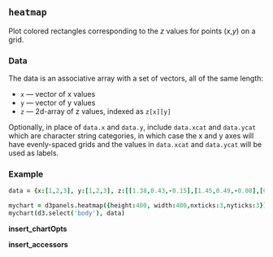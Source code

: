 ## `heatmap`

Plot colored rectangles corresponding to the _z_ values for
points (_x_,_y_) on a grid.

### Data

The data is an associative array with a set of vectors, all of the same length:
- `x` &mdash; vector of x values
- `y` &mdash; vector of y values
- `z` &mdash; 2d-array of z values, indexed as `z[x][y]`

Optionally, in place of `data.x` and `data.y`, include `data.xcat` and
`data.ycat` which are character string categories, in which case the
x and y axes will have evenly-spaced grids and the values in
`data.xcat` and `data.ycat` will be used as labels.

### Example

```coffeescript
data = {x:[1,2,3], y:[1,2,3], z:[[1.38,0.43,-0.15],[1.45,0.49,-0.08],[0.68,-0.28,-0.85]]}

mychart = d3panels.heatmap({height:400, width:400,nxticks:3,nyticks:3})
mychart(d3.select('body'), data)
```

**insert_chartOpts**

**insert_accessors**
